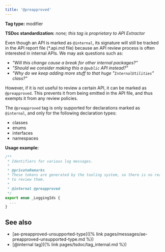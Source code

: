 ```yaml
---
title: '@preapproved'
---
```


**Tag type:** modifier

**TSDoc standardization:** _none; this tag is proprietary to API Extractor_

Even though an API is marked as `@internal`, its signature will still be tracked in the API report
file (\*.api.md file) because an API review process is often interested in internal APIs. We may ask
questions such as:

- _"Will this change cause a break for other internal packages?"_
- _"Should we consider making this a `@public` API instead?"_
- _"Why do we keep adding more stuff to that huge "`InternalUtilities`" class?"_

However, if it is not useful to review a certain API, it can be marked as `@preapproved`. This prevents it from
being emitted in the API file, and thus exempts it from any review policies.

The `@preapproved` tag is only supported for declarations marked as `@internal`, and only for the following
declaration types:

- classes
- enums
- interfaces
- namespaces

**Usage example:**

```ts
/**
 * Identifiers for various log messages.
 *
 * @privateRemarks
 * These tokens are generated by the tooling system, so there is no reason
 * to review them.
 *
 * @internal @preapproved
 */
export enum _LoggingIds {
  ...
}
```

## See also

- [ae-preapproved-unsupported-type]({% link pages/messages/ae-preapproved-unsupported-type.md %})
- [@internal tag]({% link pages/tsdoc/tag_internal.md %})
